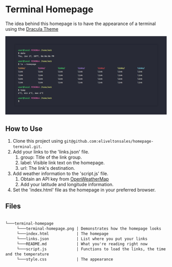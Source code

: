 # Terminal Homepage

The idea behind this homepage is to have the appearance of a terminal using the [Dracula Theme](https://github.com/dracula/dracula-theme)

![plot](/terminal-homepage.png)
 
## How to Use
 
1. Clone this project using `git@github.com:eliveltonsales/homepage-terminal.git`.
2. Add your links to the 'links.json' file.
	1. group: Title of the link group.
	2. label: Visible link text on the homepage.
	3. url: The link's destination.
3. Add weather information to the 'script.js' file.
	1. Obtain an API key from [OpenWeatherMap](https://openweathermap.org/)
	2. Add your latitude and longitude information.
4. Set the 'index.html' file as the homepage in your preferred browser.

## Files

```

└───terminal-homepage
     └───terminal-homepage.png | Demonstrates how the homepage looks
     └───index.html            | The homepage
     └───links.json            | List where you put your links
     └───README.md             | What you're reading right now
     └───script.js             | Functions to load the links, the time and the temperature
     └───style.css             | The appearance

```
